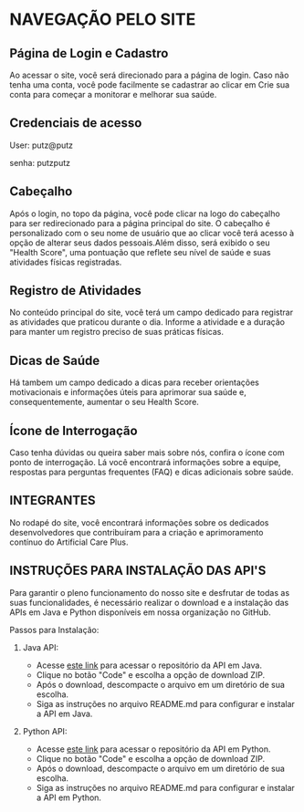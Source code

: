 # NAVEGAÇÃO PELO SITE

## Página de Login e Cadastro

Ao acessar o site, você será direcionado para a página de login. Caso não tenha uma conta, você pode facilmente se cadastrar ao clicar em Crie sua conta para começar a monitorar e melhorar sua saúde.

## Credenciais de acesso

User: putz@putz

senha: putzputz

## Cabeçalho

Após o login, no topo da página, você pode clicar na logo do cabeçalho para ser redirecionado para a página principal do site. O cabeçalho é personalizado com o seu nome de usuário que ao clicar você terá acesso à opção de alterar seus dados pessoais.Além disso, será exibido o seu "Health Score", uma pontuação que reflete seu nível de saúde e suas atividades físicas registradas.

## Registro de Atividades

No conteúdo principal do site, você terá um campo dedicado para registrar as atividades que praticou durante o dia. Informe a atividade e a duração para manter um registro preciso de suas práticas físicas.

## Dicas de Saúde

Há tambem um campo dedicado a dicas para receber orientações motivacionais e informações úteis para aprimorar sua saúde e, consequentemente, aumentar o seu Health Score.

## Ícone de Interrogação

Caso tenha dúvidas ou queira saber mais sobre nós, confira o ícone com ponto de interrogação. Lá você encontrará informações sobre a equipe, respostas para perguntas frequentes (FAQ) e dicas adicionais sobre saúde.

## INTEGRANTES

No rodapé do site, você encontrará informações sobre os dedicados desenvolvedores que contribuíram para a criação e aprimoramento contínuo do Artificial Care Plus.

## INSTRUÇÕES PARA INSTALAÇÃO DAS API'S

Para garantir o pleno funcionamento do nosso site e desfrutar de todas as suas funcionalidades, é necessário realizar o download e a instalação das APIs em Java e Python disponíveis em nossa organização no GitHub.

Passos para Instalação:

1. Java API:

    - Acesse [este link](https://github.com/Artificial-Care-Plus/ArtificialCareApi.git) para acessar o repositório da API em Java.
    - Clique no botão "Code" e escolha a opção de download ZIP.
    - Após o download, descompacte o arquivo em um diretório de sua escolha.
    - Siga as instruções no arquivo README.md para configurar e instalar a API em Java.

2. Python API:
    - Acesse [este link](https://github.com/Artificial-Care-Plus/IA-API.git) para acessar o repositório da API em Python.
    - Clique no botão "Code" e escolha a opção de download ZIP.
    - Após o download, descompacte o arquivo em um diretório de sua escolha.
    - Siga as instruções no arquivo README.md para configurar e instalar a API em Python.

